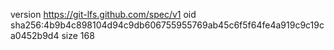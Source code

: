 version https://git-lfs.github.com/spec/v1
oid sha256:4b9b4c898104d94c9db606755955769ab45c6f5f64fe4a919c9c19ca0452b9d4
size 168
